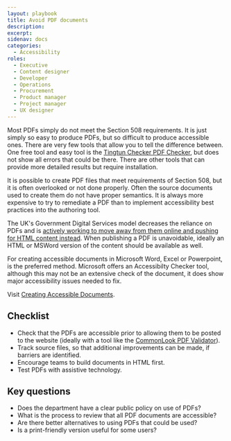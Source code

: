```yaml
---
layout: playbook
title: Avoid PDF documents
description: 
excerpt: 
sidenav: docs
categories:
  - Accessibility
roles:
  - Executive
  - Content designer
  - Developer
  - Operations
  - Procurement
  - Product manager
  - Project manager
  - UX designer
---
```


Most PDFs simply do not meet the Section 508 requirements. It is just simply so easy to produce PDFs, but so difficult to produce accessible ones. There are very few tools that allow you to tell the difference between. One free tool and easy tool is the [Tingtun Checker PDF Checker](http://checkers.eiii.eu/en/pdfcheck/), but does not show all errors that could be there. There are other tools that can provide more detailed results but require installation.

It is possible to create PDF files that meet requirements of Section 508, but it is often overlooked or not done properly. Often the source documents used to create them do not have proper semantics. It is always more expensive to try to remediate a PDF than to implement accessibility best practices into the authoring tool.

The UK's Government Digital Services model decreases the reliance on PDFs and is [actively working to move away from them online and pushing for HTML content instead](https://gds.blog.gov.uk/2018/07/16/why-gov-uk-content-should-be-published-in-html-and-not-pdf/). When publishing a PDF is unavoidable, ideally an HTML or MSWord version of the content should be available as well.

For creating accessible documents in Microsoft Word, Excel or Powerpoint, is the preferred method. Microsoft offers an Accessibilty Checker tool, although this may not be an extensive check of the document, it does show major accessibility issues needed to fix.

Visit [Creating Accessible Documents](/playbook/documents).

## Checklist

* Check that the PDFs are accessible prior to allowing them to be posted to the website (ideally with a tool like the [CommonLook PDF Validator](https://commonlook.com/best-pdf-validator-is-free-for-everyone/)).
* Track source files, so that additional improvements can be made, if barriers are identified.
* Encourage teams to build documents in HTML first.
* Test PDFs with assistive technology.
    

## Key questions

* Does the department have a clear public policy on use of PDFs?
* What is the process to review that all PDF documents are accessible?
* Are there better alternatives to using PDFs that could be used?
* Is a print-friendly version useful for some users?
